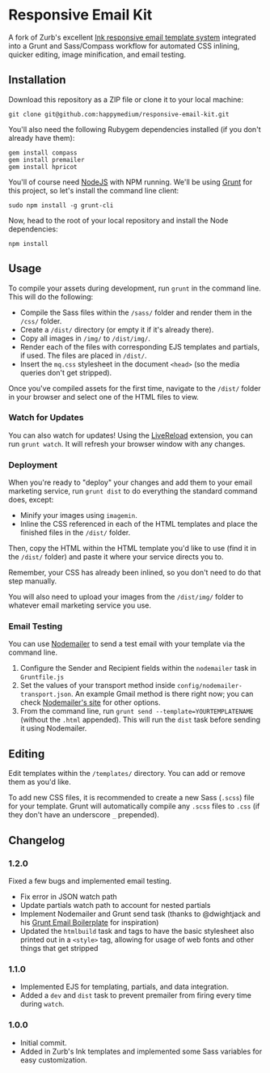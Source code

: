 Responsive Email Kit
====================

A fork of Zurb's excellent [Ink responsive email template system](http://zurb.com/ink/) integrated into a Grunt and Sass/Compass workflow for automated CSS inlining, quicker editing, image minification, and email testing.

## Installation

Download this repository as a ZIP file or clone it to your local machine:

	git clone git@github.com:happymedium/responsive-email-kit.git

You'll also need the following Rubygem dependencies installed (if you don't already have them):

	gem install compass
	gem install premailer
	gem install hpricot

You'll of course need [NodeJS](http://nodejs.org) with NPM running. We'll be using [Grunt](http://gruntjs.com) for this project, so let's install the command line client:

	sudo npm install -g grunt-cli

Now, head to the root of your local repository and install the Node dependencies:

	npm install

## Usage

To compile your assets during development, run `grunt` in the command line. This will do the following:

* Compile the Sass files within the `/sass/` folder and render them in the `/css/` folder.
* Create a `/dist/` directory (or empty it if it's already there).
* Copy all images in `/img/` to `/dist/img/`.
* Render each of the files with corresponding EJS templates and partials, if used. The files are placed in `/dist/`.
* Insert the `mq.css` stylesheet in the document `<head>` (so the media queries don't get stripped).

Once you've compiled assets for the first time, navigate to the `/dist/` folder in your browser and select one of the HTML files to view.

### Watch for Updates

You can also watch for updates! Using the [LiveReload](http://livereload.com/) extension, you can run `grunt watch`. It will refresh your browser window with any changes.

### Deployment

When you're ready to "deploy" your changes and add them to your email marketing service, run `grunt dist` to do everything the standard command does, except:

* Minify your images using `imagemin`.
* Inline the CSS referenced in each of the HTML templates and place the finished files in the `/dist/` folder.

Then, copy the HTML within the HTML template you'd like to use (find it in the `/dist/` folder) and paste it where your service directs you to.

Remember, your CSS has already been inlined, so you don't need to do that step manually.

You will also need to upload your images from the `/dist/img/` folder to whatever email marketing service you use.

### Email Testing

You can use [Nodemailer](https://github.com/andris9/Nodemailer) to send a test email with your template via the command line.

1. Configure the Sender and Recipient fields within the `nodemailer` task in `Gruntfile.js`
2. Set the values of your transport method inside `config/nodemailer-transport.json`. An example Gmail method is there right now; you can check [Nodemailer's site](https://github.com/andris9/Nodemailer#well-known-services-for-smtp) for other options.
3. From the command line, run `grunt send --template=YOURTEMPLATENAME` (without the `.html` appended). This will run the `dist` task before sending it using Nodemailer.

## Editing

Edit templates within the `/templates/` directory. You can add or remove them as you'd like.

To add new CSS files, it is recommended to create a new Sass (`.scss`) file for your template. Grunt will automatically compile any `.scss` files to `.css` (if they don't have an underscore `_` prepended).

## Changelog

### 1.2.0

Fixed a few bugs and implemented email testing.

* Fix error in JSON watch path
* Update partials watch path to account for nested partials
* Implement Nodemailer and Grunt send task (thanks to @dwightjack and his [Grunt Email Boilerplate](https://github.com/dwightjack/grunt-email-boilerplate) for inspiration)
* Updated the `htmlbuild` task and tags to have the basic stylesheet also printed out in a `<style>` tag, allowing for usage of web fonts and other things that get stripped

### 1.1.0

* Implemented EJS for templating, partials, and data integration.
* Added a `dev` and `dist` task to prevent premailer from firing every time during `watch`.

### 1.0.0

* Initial commit.
* Added in Zurb's Ink templates and implemented some Sass variables for easy customization.
